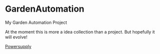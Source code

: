 # GardenAutomation

My Garden Automation Project

At the moment this is more a idea collection than a project. But hopefully it will evolve!

[Powersupply](powersupply.md)